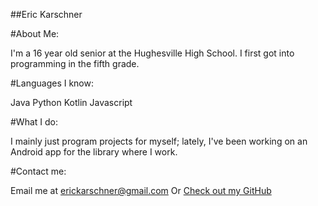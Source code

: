 ##Eric Karschner

#About Me:

I'm a 16 year old senior at the Hughesville High School. I first got into programming in the fifth grade.

#Languages I know:

Java
Python
Kotlin
Javascript

#What I do:

I mainly just program projects for myself; lately, I've been working on an Android app for the library where I work.

#Contact me:

Email me at erickarschner@gmail.com
Or [Check out my GitHub](https://github.com/EricKarschner37)
